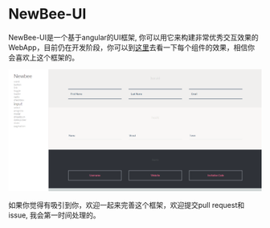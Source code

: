 # NewBee-UI
NewBee-UI是一个基于angular的UI框架, 你可以用它来构建非常优秀交互效果的WebApp，目前仍在开发阶段，你可以到[这里](http://blog.codinglife.in/angular-ui-newbee)去看一下每个组件的效果，相信你会喜欢上这个框架的。

![img](doc/img/intro.jpg)

如果你觉得有吸引到你，欢迎一起来完善这个框架，欢迎提交pull request和issue, 我会第一时间处理的。
